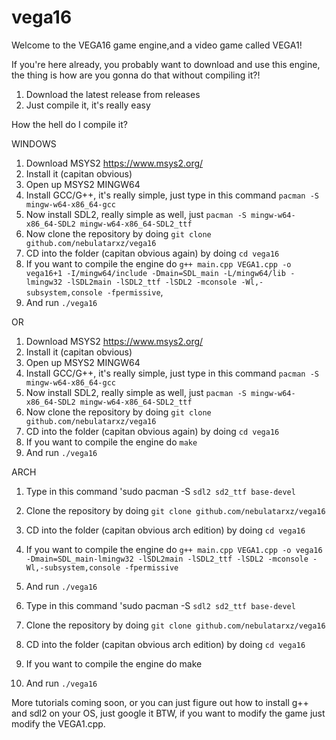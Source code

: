 # vega16
Welcome to the VEGA16 game engine,and a video game called VEGA1! 

If you're here already, you probably want to download and use this engine, the thing is how are you gonna do that without compiling it?!

1. Download the latest release from releases
2. Just compile it, it's really easy

How the hell do I compile it?

WINDOWS

1. Download MSYS2 https://www.msys2.org/
2. Install it (capitan obvious)
3. Open up MSYS2 MINGW64
4. Install GCC/G++, it's really simple, just type in this command `pacman -S mingw-w64-x86_64-gcc`
5. Now install SDL2, really simple as well, just `pacman -S mingw-w64-x86_64-SDL2 mingw-w64-x86_64-SDL2_ttf`
6. Now clone the repository by doing `git clone github.com/nebulatarxz/vega16`
7. CD into the folder (capitan obvious again) by doing `cd vega16`
8. If you want to compile the engine do `g++ main.cpp VEGA1.cpp -o vega16+1 -I/mingw64/include -Dmain=SDL_main -L/mingw64/lib -lmingw32 -lSDL2main -lSDL2_ttf -lSDL2 -mconsole -Wl,-subsystem,console -fpermissive`,
9. And run `./vega16`

OR

1. Download MSYS2 https://www.msys2.org/
2. Install it (capitan obvious)
3. Open up MSYS2 MINGW64
4. Install GCC/G++, it's really simple, just type in this command `pacman -S mingw-w64-x86_64-gcc`
5. Now install SDL2, really simple as well, just `pacman -S mingw-w64-x86_64-SDL2 mingw-w64-x86_64-SDL2_ttf`
6. Now clone the repository by doing `git clone github.com/nebulatarxz/vega16`
7. CD into the folder (capitan obvious again) by doing `cd vega16`
8. If you want to compile the engine do `make`
9. And run `./vega16`

ARCH

1. Type in this command 'sudo pacman -S `sdl2 sd2_ttf base-devel`
2. Clone the repository by doing `git clone github.com/nebulatarxz/vega16`
3. CD into the folder (capitan obvious arch edition) by doing `cd vega16`
4. If you want to compile the engine do `g++ main.cpp VEGA1.cpp -o vega16 -Dmain=SDL_main-lmingw32 -lSDL2main -lSDL2_ttf -lSDL2 -mconsole -Wl,-subsystem,console -fpermissive`
5. And run `./vega16`

1. Type in this command 'sudo pacman -S `sdl2 sd2_ttf base-devel`
2. Clone the repository by doing `git clone github.com/nebulatarxz/vega16`
3. CD into the folder (capitan obvious arch edition) by doing `cd vega16`
4. If you want to compile the engine do make
5. And run `./vega16`

More tutorials coming soon, or you can just figure out how to install g++ and sdl2 on your OS, just google it
BTW, if you want to modify the game just modify the VEGA1.cpp.
